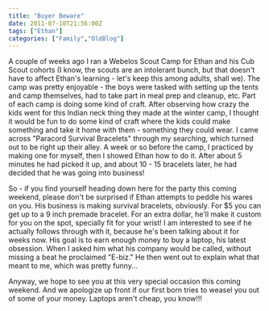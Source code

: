```yaml
---
title: "Buyer Beware"
date: 2011-07-10T21:56:00Z
tags: ["Ethan"]
categories: ["Family","OldBlog"]
---
```


A couple of weeks ago I ran a Webelos Scout Camp for Ethan and his Cub Scout cohorts (I know, the scouts are an intolerant bunch, but that doesn't have to affect Ethan's learning - let's keep this among adults, shall we). The camp was pretty enjoyable - the boys were tasked with setting up the tents and camp themselves, had to take part in meal prep and cleanup, etc. Part of each camp is doing some kind of craft. After observing how crazy the kids went for this Indian neck thing they made at the winter camp, I thought it would be fun to do some kind of craft where the kids could make something and take it home with them - something they could wear. I came across "Paracord Survival Bracelets" through my searching, which turned out to be right up their alley. A week or so before the camp, I practiced by making one for myself, then I showed Ethan how to do it. After about 5 minutes he had picked it up, and about 10 - 15 bracelets later, he had decided that he was going into business!

So - if you find yourself heading down here for the party this coming weekend, please don't be surprised if Ethan attempts to peddle his wares on you. His business is making survival bracelets, obviously. For $5 you can get up to a 9 inch premade bracelet. For an extra dollar, he'll make it custom for you on the spot, specially fit for your wrist! I am interested to see if he actually follows through with it, because he's been talking about it for weeks now. His goal is to earn enough money to buy a laptop, his latest obsession. When I asked him what his company would be called, without missing a beat he proclaimed "E-biz." He then went out to explain what that meant to me, which was pretty funny...

Anyway, we hope to see you at this very special occasion this coming weekend. And we apologize up front if our first born tries to weasel you out of some of your money. Laptops aren't cheap, you know!!!
